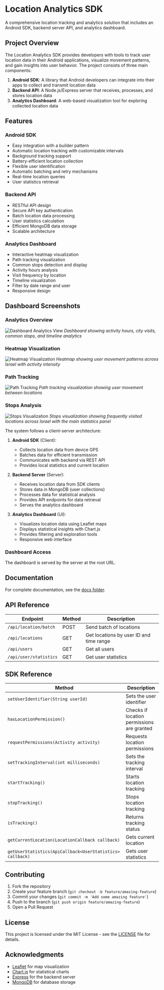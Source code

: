 # Location Analytics SDK

A comprehensive location tracking and analytics solution that includes an Android SDK, backend server API, and analytics dashboard.

## Project Overview

The Location Analytics SDK provides developers with tools to track user location data in their Android applications, visualize movement patterns, and gain insights into user behavior. The project consists of three main components:

1. **Android SDK**: A library that Android developers can integrate into their apps to collect and transmit location data
2. **Backend API**: A Node.js/Express server that receives, processes, and stores location data
3. **Analytics Dashboard**: A web-based visualization tool for exploring collected location data

## Features

### Android SDK
- Easy integration with a builder pattern
- Automatic location tracking with customizable intervals
- Background tracking support
- Battery-efficient location collection
- Flexible user identification
- Automatic batching and retry mechanisms
- Real-time location queries
- User statistics retrieval

### Backend API
- RESTful API design
- Secure API key authentication
- Batch location data processing
- User statistics calculation
- Efficient MongoDB data storage
- Scalable architecture

### Analytics Dashboard
- Interactive heatmap visualization
- Path tracking visualization
- Common stops detection and display
- Activity hours analysis
- Visit frequency by location
- Timeline visualization
- Filter by date range and user
- Responsive design

## Dashboard Screenshots

### Analytics Overview
![Dashboard Analytics View](docs/images/dashboard-analytics.jpg)
*Dashboard showing activity hours, city visits, common stops, and timeline analytics*

### Heatmap Visualization
![Heatmap Visualization](docs/images/heatmap-view.jpg)
*Heatmap showing user movement patterns across Israel with activity intensity*

### Path Tracking
![Path Tracking](docs/images/path-tracking.jpg)
*Path tracking visualization showing user movement between locations*

### Stops Analysis
![Stops Visualization](docs/images/stops-view.jpg)
*Stops visualization showing frequently visited locations across Israel with the main statistics panel*

The system follows a client-server architecture:

1. **Android SDK** (Client):
   - Collects location data from device GPS
   - Batches data for efficient transmission
   - Communicates with backend via REST API
   - Provides local statistics and current location

2. **Backend Server** (Server):
   - Receives location data from SDK clients
   - Stores data in MongoDB (user collections)
   - Processes data for statistical analysis
   - Provides API endpoints for data retrieval
   - Serves the analytics dashboard

3. **Analytics Dashboard** (UI):
   - Visualizes location data using Leaflet maps
   - Displays statistical insights with Chart.js
   - Provides filtering and exploration tools
   - Responsive web interface

### Dashboard Access

The dashboard is served by the server at the root URL.

## Documentation

For complete documentation, see the [docs folder](DOCS.md).

## API Reference

| Endpoint | Method | Description |
|----------|--------|-------------|
| `/api/location/batch` | POST | Send batch of locations |
| `/api/locations` | GET | Get locations by user ID and time range |
| `/api/users` | GET | Get all users |
| `/api/user/statistics` | GET | Get user statistics |

## SDK Reference

| Method | Description |
|--------|-------------|
| `setUserIdentifier(String userId)` | Sets the user identifier |
| `hasLocationPermission()` | Checks if location permissions are granted |
| `requestPermissions(Activity activity)` | Requests location permissions |
| `setTrackingInterval(int milliseconds)` | Sets the tracking interval |
| `startTracking()` | Starts location tracking |
| `stopTracking()` | Stops location tracking |
| `isTracking()` | Returns tracking status |
| `getCurrentLocation(LocationCallback callback)` | Gets current location |
| `getUserStatistics(ApiCallback<UserStatistics> callback)` | Gets user statistics |

## Contributing

1. Fork the repository
2. Create your feature branch (`git checkout -b feature/amazing-feature`)
3. Commit your changes (`git commit -m 'Add some amazing feature'`)
4. Push to the branch (`git push origin feature/amazing-feature`)
5. Open a Pull Request

## License

This project is licensed under the MIT License - see the [LICENSE](LICENSE) file for details.

## Acknowledgments

- [Leaflet](https://leafletjs.com/) for map visualization
- [Chart.js](https://www.chartjs.org/) for statistical charts
- [Express](https://expressjs.com/) for the backend server
- [MongoDB](https://www.mongodb.com/) for database storage
